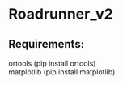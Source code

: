 # Roadrunner_v2

## Requirements:  
ortools (pip install ortools)   
matplotlib (pip install matplotlib)
